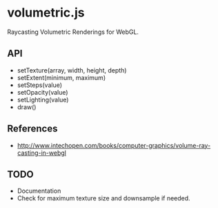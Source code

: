 # volumetric.js

Raycasting Volumetric Renderings for WebGL.


## API

  * setTexture(array, width, height, depth)
  * setExtent(minimum, maximum)
  * setSteps(value)
  * setOpacity(value)
  * setLighting(value)
  * draw()


## References

  * http://www.intechopen.com/books/computer-graphics/volume-ray-casting-in-webgl

## TODO

  * Documentation
  * Check for maximum texture size and downsample if needed.